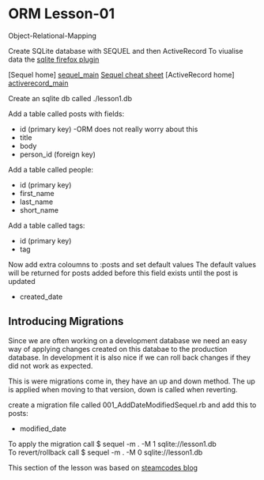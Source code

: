 ORM Lesson-01
=============
 
Object-Relational-Mapping

Create SQLite database with SEQUEL and then ActiveRecord
To viualise data the [sqlite firefox plugin][ffox_plugin]


[Sequel home] [sequel_main]
[Sequel cheat sheet][sequel_cheat]
[ActiveRecord home] [activerecord_main]

[ffox_plugin]: https://addons.mozilla.org/en-US/firefox/addon/5817
[sequel_main]: http://sequel.rubyforge.org/
[activerecord_main]: http://api.rubyonrails.org/classes/ActiveRecord/Base.html 

[sequel_cheat]: http://cheat.errtheblog.com/s/sequel/


Create an sqlite db called ./lesson1.db

Add a table called posts with fields:

* id (primary key) -ORM does not really worry about this
* title
* body
* person_id (foreign key)

Add a table called people:

* id (primary key)
* first_name
* last_name
* short_name 

Add a table called tags:

* id (primary key)
* tag

Now add extra coloumns to :posts and set default values
 The default values will be returned for posts added before this field exists until the post is updated

* created_date

Introducing Migrations
----------------------

Since we are often working on a development database we need an easy way of applying changes created on this databae to the production database. In development it is also nice if we can roll back changes if they did not work as expected.

This is were migrations come in, they have an up and down method. The up is applied when moving to that version, down is called when reverting.

create a migration file called 001_AddDateModifiedSequel.rb and add this to posts:

* modified_date

To apply the migration call $ sequel -m . -M 1 sqlite://lesson1.db  
To revert/rollback call $ sequel -m . -M 0 sqlite://lesson1.db

This section of the lesson was based on [steamcodes blog][sequel_mig]

[sequel_mig]: http://steamcode.blogspot.com/2009/03/sequel-migrations.html
